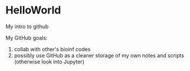 # HelloWorld
My intro to github


My GitHub goals:
  1) collab with other's bioinf codes
  2) possibly use GitHub as a cleaner storage of my own notes and scripts (otherwise look into Jupyter)
